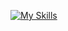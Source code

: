 [![My Skills](https://skillicons.dev/icons?i=html,css,js,ts,docker,react,angular,golang,postgresql,mysql,redis)](https://skillicons.dev)
